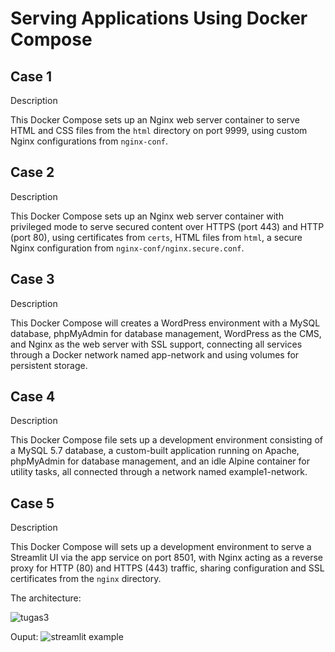 # Serving Applications Using Docker Compose

## Case 1

Description

This Docker Compose sets up an Nginx web server container to serve HTML and CSS files from the `html` directory on port 9999, using custom Nginx configurations from `nginx-conf`.

## Case 2

Description

This Docker Compose sets up an Nginx web server container with privileged mode to serve secured content over HTTPS (port 443) and HTTP (port 80), using certificates from `certs`, HTML files from `html`, a secure Nginx configuration from `nginx-conf/nginx.secure.conf`.

## Case 3

Description

This Docker Compose will creates a WordPress environment with a MySQL database, phpMyAdmin for database management, WordPress as the CMS, and Nginx as the web server with SSL support, connecting all services through a Docker network named app-network and using volumes for persistent storage.

## Case 4

Description

This Docker Compose file sets up a development environment consisting of a MySQL 5.7 database, a custom-built application running on Apache, phpMyAdmin for database management, and an idle Alpine container for utility tasks, all connected through a network named example1-network.

## Case 5

Description

This Docker Compose will sets up a development environment to serve a Streamlit UI via the app service on port 8501, with Nginx acting as a reverse proxy for HTTP (80) and HTTPS (443) traffic, sharing configuration and SSL certificates from the `nginx` directory.

The architecture:

![tugas3](https://github.com/user-attachments/assets/4a428854-d8e9-48e8-bef5-f2db2b21354c)

Ouput:
![streamlit example](https://github.com/user-attachments/assets/b53c2155-682d-468f-9cae-a05252b23e99)
